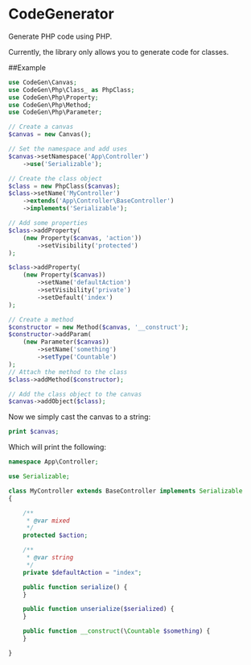 CodeGenerator
=============

Generate PHP code using PHP.

Currently, the library only allows you to generate code for classes.

##Example

```php
use CodeGen\Canvas;
use CodeGen\Php\Class_ as PhpClass;
use CodeGen\Php\Property;
use CodeGen\Php\Method;
use CodeGen\Php\Parameter;

// Create a canvas
$canvas = new Canvas();

// Set the namespace and add uses
$canvas->setNamespace('App\Controller')
	->use('Serializable');

// Create the class object
$class = new PhpClass($canvas);
$class->setName('MyController')
	->extends('App\Controller\BaseController')
	->implements('Serializable');

// Add some properties
$class->addProperty(
	(new Property($canvas, 'action'))
		->setVisibility('protected')
);

$class->addProperty(
	(new Property($canvas))
		->setName('defaultAction')
		->setVisibility('private')
		->setDefault('index')
);

// Create a method
$constructor = new Method($canvas, '__construct');
$constructor->addParam(
	(new Parameter($canvas))
		->setName('something')
		->setType('Countable')
);
// Attach the method to the class
$class->addMethod($constructor);

// Add the class object to the canvas
$canvas->addObject($class);
```

Now we simply cast the canvas to a string:
```php
print $canvas; 
```
Which will print the following:
```php
namespace App\Controller; 

use Serializable;

class MyController extends BaseController implements Serializable
{

	/** 
	 * @var mixed
	 */
	protected $action;

	/** 
	 * @var string
	 */
	private $defaultAction = "index";

	public function serialize() {
	}

	public function unserialize($serialized) {
	}

	public function __construct(\Countable $something) {
	}

}
```
